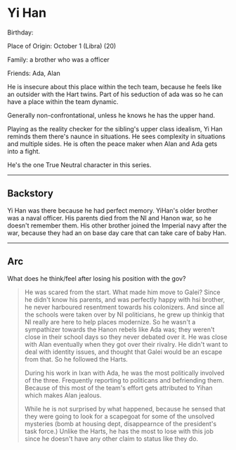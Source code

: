 # Yi Han

Birthday:

Place of Origin: October 1 (Libra) (20)

Family: a brother who was a officer

Friends: Ada, Alan

He is insecure about this place within the tech team, because he feels like an outsider with the Hart twins.
Part of his seduction of ada was so he can have a place within the team dynamic.

Generally non-confrontational, unless he knows he has the upper hand.

Playing as the reality checker for the sibling's upper class idealism, Yi Han reminds them there's naunce in situations. He sees complexity in situations and multiple sides. He is often the peace maker when Alan and Ada gets into a fight.

He's the one True Neutral character in this series.

---

## Backstory

Yi Han was there because he had perfect memory. YiHan's older brother was a naval officer. His parents died from the NI and Hanon war, so he doesn't remember them. His other brother joined the Imperial navy after the war, because they had an on base day care that can take care of baby Han. 

---

## Arc

What does he think/feel after losing his position with the gov?

> He was scared from the start. What made him move to Galei? Since he didn't know his parents, and was perfectly happy with hsi brother, he never harboured resentment towards his colonizers. And since all the schools were taken over by NI politicians, he grew up thinkig that NI really are here to help places modernize. So he wasn't a sympathizer towards the Hanon rebels like Ada was; they weren't close in their school days so they never debated over it. He was close with Alan eventually when they got over their rivalry. He didn't want to deal with identity issues, and thought that Galei would be an escape from that. So he followed the Harts.
>
> During his work in Ixan with Ada, he was the most politically involved of the three. Frequently reporting to politicans and befriending them. Because of this most of the team's effort gets attributed to Yihan which makes Alan jealous.
>
> While he is not surprised by what happened, because he sensed that they were going to look for a scapegoat for some of the unsolved mysteries (bomb at housing dept, disappearnce of the president's task force.) Unlike the Harts, he has the most to lose with this job since he doesn't have any other claim to status like they do. 

